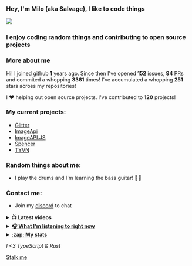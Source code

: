 ### Hey, I'm Milo (aka Salvage), I like to code things 

![](https://komarev.com/ghpvc/?username=Milo123459)

### I enjoy coding random things and contributing to open source projects

### More about me

Hi! I joined github **1** years ago. Since then I've opened **152** issues, **94** PRs and commited a whopping **3361** times! I've accumulated a whopping **251** stars across my repositories!

I ♥ helping out open source projects. I've contributed to **120** projects!

### My current projects:
* [Glitter](https://github.com/Milo123459/Glitter)
* [ImageApi](https://imageapi.fionn.live)
* [ImageAPI.JS](https://npmjs.com/package/imageapi.js)
* [Spencer](https://github.com/Milo123459/Spencer)
* [TYVN](https://npmjs.com/package/tyvn)

### Random things about me:
* I play the drums and I'm learning the bass guitar! 🥁🎸

### Contact me:
* Join my [discord](https://discord.gg/3ucGCpa) to chat

<details>
<summary><b>📺 Latest videos</b></summary>

<!-- YOUTUBE:START -->
- [How to make a Discord.JS bot with JS! | Say and DM command](https://www.youtube.com/watch?v=9KtsVZljKas)
- [How to make a Discord.JS bot with JS! | Advanced math command](https://www.youtube.com/watch?v=EtuY3hbsCDY)
- [How to make a Discord.JS bot with JS! | Dynamic help command](https://www.youtube.com/watch?v=_mJqz504X5g)
- [How to make a Discord.JS bot with JS! | Kick & ban](https://www.youtube.com/watch?v=2ULGXYrJCLY)
- [How to make a Discord.JS bot with JS! | Alias & cooldowns system](https://www.youtube.com/watch?v=gv2s5iAM0nA)
<!-- YOUTUBE:END -->

</details>
<details>
  <summary> <u><b> 🎧 What I'm listening to right now </u></b> </summary>
  
  [![spotify-github-profile](https://spotify-github-profile.vercel.app/api/view?uid=ag4njzejamkgxd0nxc5br6s8n&cover_image=true&theme=novatorem)](https://spotify-github-profile.vercel.app/api/view?uid=ag4njzejamkgxd0nxc5br6s8n&redirect=true)
  
</details>
<details>
<summary><u><b>:zap: My stats</b></u></summary>
<a href="https://github.com/anuraghazra/github-readme-stats">
  <img align="center" src="https://github-readme-stats.vercel.app/api?username=Milo123459&show_icons=true&include_all_commits=true&theme=radical" alt="Milo's github stats" />
</a>
<br>
<a href="https://github.com/Milo123459/Milo123459">
<img align="center" src="/github-metrics.svg" alt="Milo's github stats">
</a>
</details>

*I <3 TypeScript & Rust*

[Stalk me](https://gitstalk.netlify.app/Milo123459)
